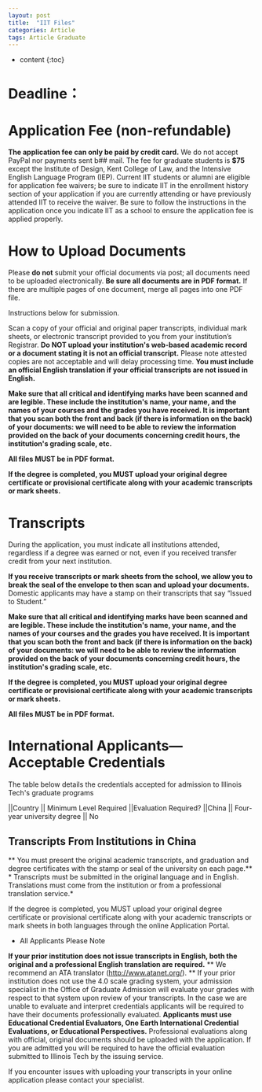 ```yaml
---
layout: post
title:  "IIT Files"
categories: Article
tags: Article Graduate
---
```


* content
{:toc}

# Deadline：




# Application Fee (non-refundable)

**The application fee can only be paid by credit card.** We do not accept PayPal nor payments sent b## mail. The fee for graduate students is **$75** ​except the Institute of Design, Kent College of Law, and the Intensive English Language Program (IEP). Current IIT students or alumni are eligible for application fee waivers; be sure to indicate IIT in the enrollment history section of your application if you are currently attending or have previously attended IIT to receive the waiver. Be sure to follow the instructions in the application once you indicate IIT as a school to ensure the application fee is applied properly.

# How to Upload Documents

Please **do not** submit your official documents via post; all documents need to be uploaded electronically. **Be sure all documents are in PDF format.** If there are multiple pages of one document, merge all pages into one PDF file.


Instructions below for submission.


Scan a copy of your official and original paper transcripts, individual mark sheets, or electronic transcript provided to you from your institution’s Registrar. **Do NOT upload your institution's web-based academic record or a document stating it is not an official transcript.** Please note attested copies are not acceptable and will delay processing time. **You must include an official English translation if your official transcripts are not issued in English.**


**Make sure that all critical and identifying marks have been scanned and are legible. These include the institution's name, your name, and the names of your courses and the grades you have received. It is important that you scan both the front and back (if there is information on the back) of your documents: we will need to be able to review the information provided on the back of your documents concerning credit hours, the institution's grading scale, etc.**


**All files MUST be in PDF format.**


**If the degree is completed, you MUST upload your original degree certificate or provisional certificate along with your academic transcripts or mark sheets.**

# Transcripts
During the application, you must indicate all institutions attended, regardless if a degree was earned or not, even if you received transfer credit from your next institution.


**If you receive transcripts or mark sheets from the school, we allow you to break the seal of the envelope to then scan and upload your documents.** Domestic applicants may have a stamp on their transcripts that say “Issued to Student.”


**Make sure that all critical and identifying marks have been scanned and are legible. These include the institution's name, your name, and the names of your courses and the grades you have received. It is important that you scan both the front and back (if there is information on the back) of your documents: we will need to be able to review the information provided on the back of your documents concerning credit hours, the institution's grading scale, etc.**


**If the degree is completed, you MUST upload your original degree certificate or provisional certificate along with your academic transcripts or mark sheets.**


**All files MUST be in PDF format.**

# International Applicants—Acceptable Credentials

The table below details the credentials accepted for admission to Illinois Tech's graduate programs

||Country || Minimum Level Required  ||Evaluation Required? 
||China   || Four-year university degree || No 

## Transcripts From Institutions in China

** You must present the original academic transcripts, and graduation and degree certificates with the stamp or seal of the university on each page.** * Transcripts must be submitted in the original language and in English. Translations must come from the institution or from a professional translation service.*

If the degree is completed, you MUST upload your original degree certificate or provisional certificate along with your academic transcripts or mark sheets in both languages through the online Application Portal.

* All Applicants Please Note

**If your prior institution does not issue transcripts in English, both the original and a professional English translation are required.** ** We recommend an ATA translator (http://www.atanet.org/). ** If your prior institution does not use the 4.0 scale grading system, your admission specialist in the Office of Graduate Admission will evaluate your grades with respect to that system upon review of your transcripts. In the case we are unable to evaluate and interpret credentials applicants will be required to have their documents professionally evaluated. **Applicants must use Educational Credential Evaluators, One Earth International Credential Evaluations, or Educational Perspectives.** Professional evaluations along with official, original documents should be uploaded with the application. If you are admitted you will be required to have the official evaluation submitted to Illinois Tech by the issuing service.

If you encounter issues with uploading your transcripts in your online application please contact your specialist.









